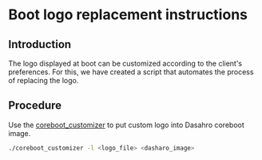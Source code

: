 # Boot logo replacement instructions

## Introduction

The logo displayed at boot can be customized according to the client's
preferences. For this, we have created a script that automates the process of
replacing the logo.

## Procedure

Use the [coreboot_customizer](image-customization.md) to put custom logo into
Dasahro coreboot image.

```bash
./coreboot_customizer -l <logo_file> <dasharo_image>
```
